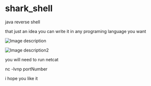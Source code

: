 # shark_shell
java reverse shell


that just an idea you can write it in any programing language you want 


![Image description](https://github.com/shiky8/shark_shell/blob/master/shell-me.PNG)



![Image description2](https://github.com/shiky8/shark_shell/blob/master/shell_out_me.PNG)


you will need to run netcat

nc -lvnp portNumber



i hope you like it
